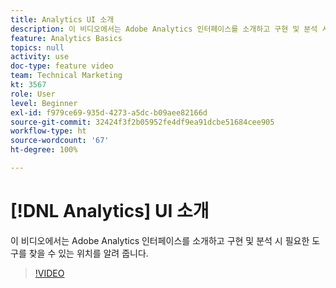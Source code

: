 ```yaml
---
title: Analytics UI 소개
description: 이 비디오에서는 Adobe Analytics 인터페이스를 소개하고 구현 및 분석 시 필요한 도구를 찾을 수 있는 위치를 알려 줍니다.
feature: Analytics Basics
topics: null
activity: use
doc-type: feature video
team: Technical Marketing
kt: 3567
role: User
level: Beginner
exl-id: f979ce69-935d-4273-a5dc-b09aee82166d
source-git-commit: 32424f3f2b05952fe4df9ea91dcbe51684cee905
workflow-type: ht
source-wordcount: '67'
ht-degree: 100%

---
```


# [!DNL Analytics] UI 소개

이 비디오에서는 Adobe Analytics 인터페이스를 소개하고 구현 및 분석 시 필요한 도구를 찾을 수 있는 위치를 알려 줍니다.

>[!VIDEO](https://video.tv.adobe.com/v/28748/?quality=12)
